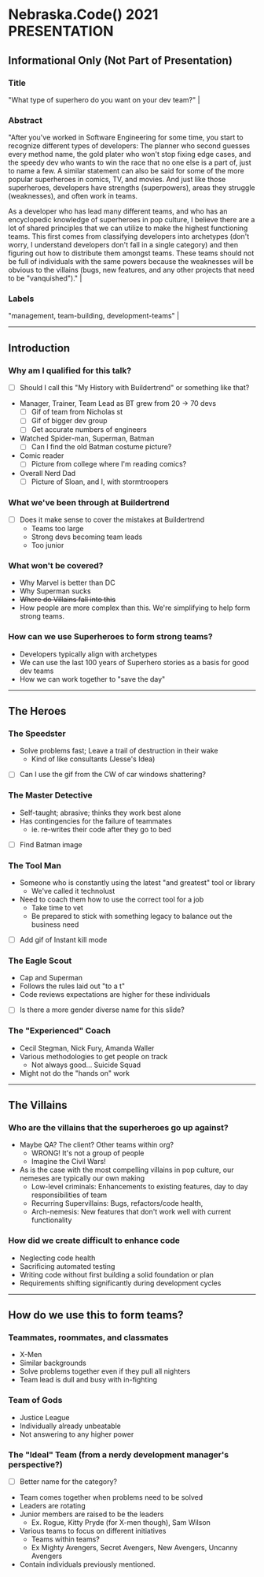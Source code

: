 # Nebraska.Code() 2021 PRESENTATION

## Informational Only (Not Part of Presentation)

### **Title**

"What type of superhero do you want on your dev team?" |

### **Abstract**

"After you've worked in Software Engineering for some time, you start to recognize different types of developers: The planner who second guesses every method name, the gold plater who won't stop fixing edge cases, and the speedy dev who wants to win the race that no one else is a part of, just to name a few. A similar statement can also be said for some of the more popular superheroes in comics, TV, and movies. And just like those superheroes, developers have strengths (superpowers), areas they struggle (weaknesses), and often work in teams.

As a developer who has lead many different teams, and who has an encyclopedic knowledge of superheroes in pop culture, I believe there are a lot of shared principles that we can utilize to make the highest functioning teams. This first comes from classifying developers into archetypes (don't worry, I understand developers don't fall in a single category) and then figuring out how to distribute them amongst teams. These teams should not be full of individuals with the same powers because the weaknesses will be obvious to the villains (bugs, new features, and any other projects that need to be "vanquished")." |

### **Labels**

"management, team-building, development-teams" |

---

## Introduction

### Why am I qualified for this talk?

- [ ] Should I call this "My History with Buildertrend" or something like that?

- Manager, Trainer, Team Lead as BT grew from 20 -> 70 devs
  - [ ] Gif of team from Nicholas st
  - [ ] Gif of bigger dev group
  - [ ] Get accurate numbers of engineers
- Watched Spider-man, Superman, Batman
  - [ ] Can I find the old Batman costume picture?
- Comic reader
  - [ ] Picture from college where I'm reading comics?
- Overall Nerd Dad
  - [ ] Picture of Sloan, and I, with stormtroopers

### What we've been through at Buildertrend

- [ ] Does it make sense to cover the mistakes at Buildertrend
  - Teams too large
  - Strong devs becoming team leads
  - Too junior

### What won't be covered?

- Why Marvel is better than DC
- Why Superman sucks
- ~~Where do Villains fall into this~~
- How people are more complex than this. We're simplifying to help form strong teams.

### How can we use Superheroes to form strong teams?

- Developers typically align with archetypes
- We can use the last 100 years of Superhero stories as a basis for good dev teams
- How we can work together to "save the day"

---

## The Heroes

### The Speedster

- Solve problems fast; Leave a trail of destruction in their wake
  - Kind of like consultants (Jesse's Idea)
- [ ] Can I use the gif from the CW of car windows shattering?

### The Master Detective

- Self-taught; abrasive; thinks they work best alone
- Has contingencies for the failure of teammates
  - ie. re-writes their code after they go to bed
- [ ] Find Batman image

### The Tool Man

- Someone who is constantly using the latest "and greatest" tool or library
  - We've called it technolust
- Need to coach them how to use the correct tool for a job
  - Take time to vet
  - Be prepared to stick with something legacy to balance out the business need
- [ ] Add gif of Instant kill mode

### The Eagle Scout

- Cap and Superman
- Follows the rules laid out "to a t"
- Code reviews expectations are higher for these individuals

- [ ] Is there a more gender diverse name for this slide?

### The "Experienced" Coach

- Cecil Stegman, Nick Fury, Amanda Waller
- Various methodologies to get people on track
  - Not always good... Suicide Squad
- Might not do the "hands on" work

---

## The Villains

### Who are the villains that the superheroes go up against?

- Maybe QA? The client? Other teams within org?
  - WRONG! It's not a group of people
  - Imagine the Civil Wars!
- As is the case with the most compelling villains in pop culture, our nemeses are typically our own making
  - Low-level criminals: Enhancements to existing features, day to day responsibilities of team
  - Recurring Supervillains: Bugs, refactors/code health,
  - Arch-nemesis: New features that don't work well with current functionality

### How did we create difficult to enhance code

- Neglecting code health
- Sacrificing automated testing
- Writing code without first building a solid foundation or plan
- Requirements shifting significantly during development cycles

---

## How do we use this to form teams?

### Teammates, roommates, and classmates

- X-Men
- Similar backgrounds
- Solve problems together even if they pull all nighters
- Team lead is dull and busy with in-fighting

### Team of Gods

- Justice League
- Individually already unbeatable
- Not answering to any higher power

### The "Ideal" Team (from a nerdy development manager's perspective?)

- [ ] Better name for the category?
- Team comes together when problems need to be solved
- Leaders are rotating
- Junior members are raised to be the leaders
  - Ex. Rogue, Kitty Pryde (for X-men though), Sam Wilson
- Various teams to focus on different initiatives
  - Teams within teams?
  - Ex Mighty Avengers, Secret Avengers, New Avengers, Uncanny Avengers
- Contain individuals previously mentioned.
